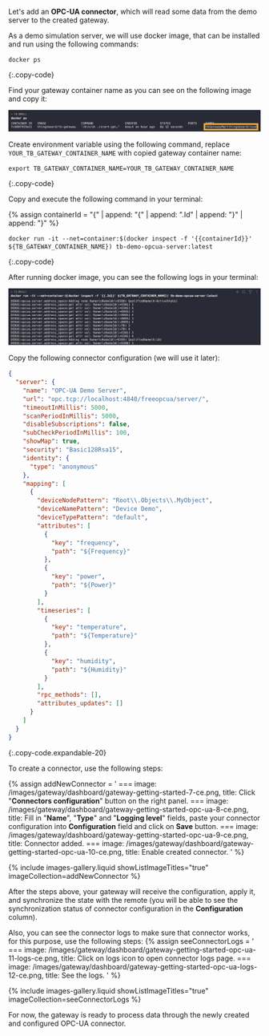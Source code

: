 Let's add an **OPC-UA connector**, which will read some data from the demo server to the 
created gateway.

As a demo simulation server, we will use docker image, that can be installed and run using the following commands:

```shell
docker ps
```
{:.copy-code}

Find your gateway container name as you can see on the following image and copy it:

![](/images/gateway/dashboard/copy-gateway-docker-container-name.png)

Create environment variable using the following command, replace `YOUR_TB_GATEWAY_CONTAINER_NAME` with copied gateway container name:

```shell
export TB_GATEWAY_CONTAINER_NAME=YOUR_TB_GATEWAY_CONTAINER_NAME
```
{:.copy-code}

Copy and execute the following command in your terminal:

{% assign containerId = "{" | append: "{" | append: ".Id" | append: "}" | append: "}" %}

```shell
docker run -it --net=container:$(docker inspect -f '{{containerId}}' ${TB_GATEWAY_CONTAINER_NAME}) tb-demo-opcua-server:latest
```
{:.copy-code}

After running docker image, you can see the following logs in your terminal:

![](/images/gateway/dashboard/run-demo-opcua-server.png)

Copy the following connector configuration (we will use it later):  

```json
{
  "server": {
    "name": "OPC-UA Demo Server",
    "url": "opc.tcp://localhost:4840/freeopcua/server/",
    "timeoutInMillis": 5000,
    "scanPeriodInMillis": 5000,
    "disableSubscriptions": false,
    "subCheckPeriodInMillis": 100,
    "showMap": true,
    "security": "Basic128Rsa15",
    "identity": {
      "type": "anonymous"
    },
    "mapping": [
      {
        "deviceNodePattern": "Root\\.Objects\\.MyObject",
        "deviceNamePattern": "Device Demo",
        "deviceTypePattern": "default",
        "attributes": [
          {
            "key": "frequency",
            "path": "${Frequency}"
          },
          {
            "key": "power",
            "path": "${Power}"
          }
        ],
        "timeseries": [
          {
            "key": "temperature",
            "path": "${Temperature}"
          },
          {
            "key": "humidity",
            "path": "${Humidity}"
          }
        ],
        "rpc_methods": [],
        "attributes_updates": []
      }
    ]
  }
}
```
{:.copy-code.expandable-20}

To create a connector, use the following steps:

{% assign addNewConnector = '
    ===
        image: /images/gateway/dashboard/gateway-getting-started-7-ce.png,
        title: Click "**Connectors configuration**" button on the right panel.
    ===
        image: /images/gateway/dashboard/gateway-getting-started-opc-ua-8-ce.png,
        title: Fill in "**Name**", "**Type**" and "**Logging level**" fields, paste your connector configuration into **Configuration** field and click on **Save** button.
    ===
        image: /images/gateway/dashboard/gateway-getting-started-opc-ua-9-ce.png,
        title: Connector added.
    ===
        image: /images/gateway/dashboard/gateway-getting-started-opc-ua-10-ce.png,
        title: Enable created connector.
'
%}

{% include images-gallery.liquid showListImageTitles="true" imageCollection=addNewConnector %} 

After the steps above, your gateway will receive the configuration, apply it, and synchronize the state with the remote 
(you will be able to see the synchronization status of connector configuration in the **Configuration** column).

Also, you can see the connector logs to make sure that connector works, for this purpose, use the following steps:
{% assign seeConnectorLogs = '
    ===
        image: /images/gateway/dashboard/gateway-getting-started-opc-ua-11-logs-ce.png,
        title: Click on logs icon to open connector logs page.
    ===
        image: /images/gateway/dashboard/gateway-getting-started-opc-ua-logs-12-ce.png,
        title: See the logs.
'
%}

{% include images-gallery.liquid showListImageTitles="true" imageCollection=seeConnectorLogs %}

For now, the gateway is ready to process data through the newly created and configured OPC-UA connector.
